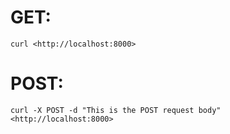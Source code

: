 # GET:
`curl <http://localhost:8000>`


# POST:

`curl -X POST -d "This is the POST request body" <http://localhost:8000>`
